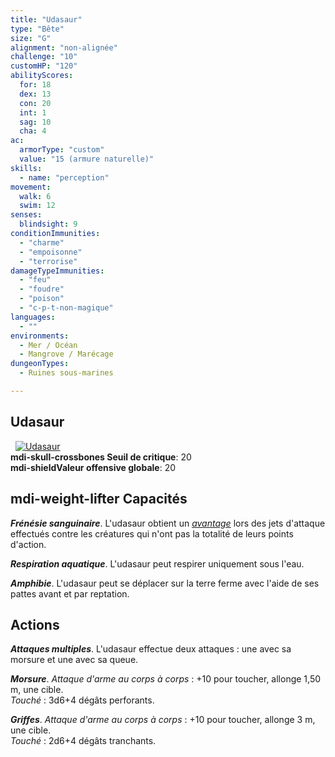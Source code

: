 ```yaml
---
title: "Udasaur"
type: "Bête"
size: "G"
alignment: "non-alignée"
challenge: "10"
customHP: "120"
abilityScores:
  for: 18
  dex: 13
  con: 20
  int: 1
  sag: 10
  cha: 4
ac:
  armorType: "custom"
  value: "15 (armure naturelle)"
skills:
  - name: "perception"
movement:
  walk: 6
  swim: 12
senses:
  blindsight: 9
conditionImmunities:
  - "charme"
  - "empoisonne"
  - "terrorise"
damageTypeImmunities:
  - "feu"
  - "foudre"
  - "poison"
  - "c-p-t-non-magique"
languages:
  - ""
environments:
  - Mer / Océan
  - Mangrove / Marécage
dungeonTypes:
  - Ruines sous-marines

---
```

## Udasaur
&nbsp;
[![Udasaur](https://www.douaratil.fr/illustrations/creature-monstrueuse/udasaurm.png)](https://www.douaratil.fr/illustrations/creature-monstrueuse/udasaur.jpg)  
**<v-icon>mdi-skull-crossbones</v-icon> Seuil de critique**: 20          
**<v-icon>mdi-shield</v-icon>Valeur offensive globale**: 20    
## <v-icon>mdi-weight-lifter</v-icon> Capacités
_**Frénésie sanguinaire**_. L'udasaur obtient un [_avantage_](/utiliser-les-caracteristiques/#avantage-et-desavantage) lors des jets d'attaque effectués contre les créatures qui n'ont pas la totalité de leurs points d'action.

_**Respiration aquatique**_. L'udasaur peut respirer uniquement sous l'eau.

_**Amphibie**_. L'udasaur peut se déplacer sur la terre ferme avec l'aide de ses pattes avant et par reptation.  

## Actions
_**Attaques multiples**_. L'udasaur effectue deux attaques : une avec sa morsure et une avec sa queue.

_**Morsure**_. _Attaque d'arme au corps à corps_ : +10 pour toucher, allonge 1,50 m, une cible.  
_Touché_ : 3d6+4 dégâts perforants.

_**Griffes**_. _Attaque d'arme au corps à corps_ : +10 pour toucher, allonge 3 m, une cible.  
_Touché_ : 2d6+4 dégâts tranchants.
